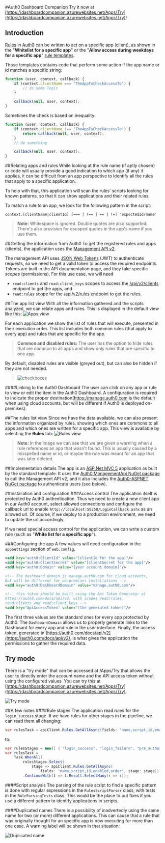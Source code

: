 ﻿#Auth0 Dashboard Companion
Try it now at [https://dashboardcompanion.azurewebsites.net/Apps/Try](https://dashboardcompanion.azurewebsites.net/Apps/Try)!

## Introduction

[Rules](https://auth0.com/docs/rules) in [Auth0](https://auth0.com/) can be written to act on a specific app (client), as shown in the "**Whitelist for a specific app**" or the "**Allow access during weekdays for a specific app**" [rule templates](https://manage.auth0.com/#/rules/new).

Those templates contains code that perform some action if the app name or id matches a specific string:
```javascript
function (user, context, callback) {
    if (context.clientName === 'TheAppToCheckAccessTo') {
        // do some logic
    }

    callback(null, user, context);
}
```

Sometimes the check is based on inequality:

```javascript
function (user, context, callback) {
    if (context.clientName !== 'TheAppToCheckAccessTo') {
        return callback(null, user, context);
    }
    // do something

    callback(null, user, context);
}
```

##Relating apps and rules
While looking at the rule name (if aptly chosen) or code will usually provide a good indication to which app (if any) it applies, it can be difficult from an app perspective to identify all the rules that apply to a specific application.

To help with that, this application will scan the rules' scripts looking for known patterns, so that it can show applications and their related rules.

To match a rule to an app, we look for the following pattern in the script:
```
context.[clientName|clientId] [=== | !== | == | !=] 'expectedId/name'
```
> **Note:** Whitespace is ignored. Double quotes are also supported. There's also provision for escaped quotes in the app's name if you use them.

##Getting the information from Auth0
To get the registered rules and apps (clients), the application uses the [Management API v2](https://auth0.com/docs/api/v2).

The management API uses [JSON Web Tokens](https://jwt.io/) (JWT) to authenticate requests, so we need to get a valid token to access the required endpoints. Tokens are built in the API documentation page, and they take specific *scopes* (permissions). For this use case, we will need

 * `read:clients` and `read:client_keys` scopes to access the [/api/v2/clients](https://auth0.com/docs/api/v2#!/Clients/get_clients) endpoint to get the apps, and
 * `read:rules` scope for the [/api/v2/rules](https://auth0.com/docs/api/v2#!/Rules/get_rules) endpoint to get the rules.

##The app list view
With all the information gathered and the scripts analyzed, we can relate apps and rules. This is displayed in the default view like this:
![Apps view](http://i.imgur.com/T58lLcn.png)

For each application we show the list of rules that will execute, presented in their execution order. This list includes both common rules (that apply to every app) and rules that are specific for the app.

> **Common and disabled rules:** The user has the option to hide rules that are common to all apps and show only rules that are specific to one app.
>
By default, disabled rules are visible (greyed out), but can also be hidden if they are not needed.

>![checkboxes](http://i.imgur.com/wX9RqWQ.png)

####Linking to the Auth0 Dashboard
The user can click on any app or rule to view or edit the item in the Auth0 Dashboard. A configuration is required to indicate the proper destination(https://manage.auth0.com is the default when using cloud accounts, but will be different if Auth0 is deployed on-premises).


##The rules list view
Since we have the data available, we can also present the information organized by rules, showing which ones are commons to all apps and which ones are written for a specific app. This view is available by selecting the **Rules** tab:
![Rules view](http://i.imgur.com/vYjyKGM.png)

> **Note:** In the image we can see that we are given a warning when a rule references an app that wasn't found. This is usually caused by a misspelled name or id, or maybe the rule was meant for an app that was later deleted.

##Implementation details
The app is an [ASP.Net MVC 5](http://www.asp.net/mvc/mvc5) application as built by the standard template. It uses the [Auth0.ManagementApi NuGet package](https://www.nuget.org/packages/Auth0.ManagementApi) to call the Management API v2, and it also includes the [Auth0-ASPNET NuGet package](https://www.nuget.org/packages/Auth0-ASPNET/) to authenticate users (see below).

##Installation and configuration
###Access control
The application itself is protected by Auth0 authentication. Thus we need to create a new client app in our Auth0 account, select allowed connections and configure the callback url to enable `http://localhost:55250/LoginCallback.ashx` as an allowed url. Of course, if we deploy to a production environment, we need to update the url accordingly.

If we need special access control for the application, we can write a custom rule (such as "**White list for a specific app**").

###Configuring the app
A few values will need configuration in the `appSettings` section of `web.config`.

```xml
<add key="auth0:ClientId" value="[clientId for the app]"/>
<add key="auth0:ClientSecret" value="[clientSecret for the app]"/>
<add key="auth0:Domain" value="[your account domain]"/>

<!-- The dashboard domain is manage.auth0.com for cloud accounts,
but will be different for on-premises installations -->
<add key="auth0:DashboardDomain" value="manage.auth0.com"/>

<!-- this token should be built using the Api Token Generator at
https://auth0.com/docs/api/v2, with scopes read:rules,
read:clients and read:client_keys -->
<add key="ApiAccessToken" value="[the generated token]"/>
```

The first three values are the standard ones for every app protected by Auth0. The `DashboardDomain` allows us to properly generate links to the Dashboard for every app and rule in the user interface. Finally, the access token, generated in [https://auth0.com/docs/api/v2](https://auth0.com/docs/api/v2), is what gives the application the permissions to gather the required data.

## Try mode

There is a "try mode" that can be accessed at /Apps/Try that allows the user to directly
enter the account name and the API access token without using the configured values. 
You can try this at [https://dashboardcompanion.azurewebsites.net/Apps/Try](https://dashboardcompanion.azurewebsites.net/Apps/Try).

![Try mode](http://i.imgur.com/e0EuP9W.png)

##A few notes
####Rule stages
The application read rules for the `login_success` stage. If we have rules for other stages in the pipeline, we can read them all changing:

```c#
var rulesTask = apiClient.Rules.GetAllAsync(fields: "name,script,id,enabled,order");
```

to:
```c#
var rulesStages = new[] { "login_success", "login_failure", "pre_authorize", "user_registration", "user_blocked" };
var rulesTask =
    Task.WhenAll(
        rulesStages.Select(
            stage => apiClient.Rules.GetAllAsync(
                fields: "name,script,id,enabled,order", stage: stage)))
        .ContinueWith(t => t.Result.SelectMany(r => r));
```

####Script analysis
The parsing of the rule script to find a specific pattern is done with regular expressions in the `RulesScriptParser` class, with tests in the `RuleParsingTests` class.
This would be the place to put fixes if you use a different pattern to identify applications in scripts.

####Duplicated names
There is a possibility of inadvertedly using the same name for two (or more) different applications. This can cause that a rule that was originally thought for an specific app is now executing for more than one case.
A warning label will be shown in that situation:

![Duplicated name](http://i.imgur.com/d5geYLV.png)
